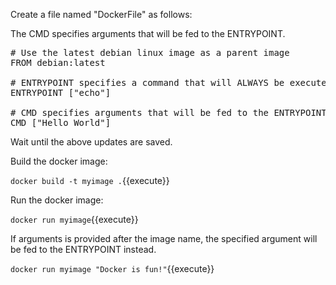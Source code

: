 
Create a file named "DockerFile" as follows:

The CMD specifies arguments that will be fed to the ENTRYPOINT.

<pre class="file" data-filename="Dockerfile" data-target="replace">
# Use the latest debian linux image as a parent image
FROM debian:latest

# ENTRYPOINT specifies a command that will ALWAYS be executed when the container starts.
ENTRYPOINT ["echo"]

# CMD specifies arguments that will be fed to the ENTRYPOINT
CMD ["Hello World"]
</pre>

Wait until the above updates are saved. 

Build the docker image:

`docker build -t myimage .`{{execute}}


Run the docker image:

`docker run myimage`{{execute}}

If arguments is provided after the image name, the specified argument will be fed to the ENTRYPOINT instead.

`docker run myimage "Docker is fun!"`{{execute}}



